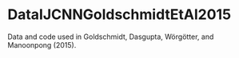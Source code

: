 # DataIJCNNGoldschmidtEtAl2015
Data and code used in Goldschmidt, Dasgupta, Wörgötter, and Manoonpong (2015).
